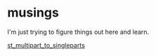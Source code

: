# musings
I'm just trying to figure things out here and learn.

[st_multipart_to_singleparts](musings/st_multipart_to_singleparts/st_multipart_to_singleparts.md)
